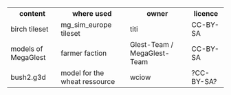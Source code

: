 <table>
	<tr>
        <th>content</th><th>where used</th><th>owner</th><th>licence</th>
    </tr>
    <tr>
        <td>birch tileset</td><td>mg_sim_europe tileset</td><td>titi</td><td>CC-BY-SA</td>
    </tr> 
	<tr>
        <td>models of MegaGlest</td><td>farmer faction</td><td>Glest-Team / MegaGlest-Team</td><td>CC-BY-SA</td>
    </tr> 
	<tr>
        <td>bush2.g3d</td><td>model for the wheat ressource</td><td>wciow</td><td>?CC-BY-SA?</td>
    </tr>
</table>